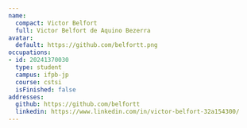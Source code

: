 ```yaml
---
name:
  compact: Victor Belfort
  full: Victor Belfort de Aquino Bezerra
avatar:
  default: https://github.com/belfortt.png
occupations:
- id: 20241370030
  type: student
  campus: ifpb-jp
  course: cstsi
  isFinished: false
addresses:
  github: https://github.com/belfortt
  linkedin: https://www.linkedin.com/in/victor-belfort-32a154300/
---
```

